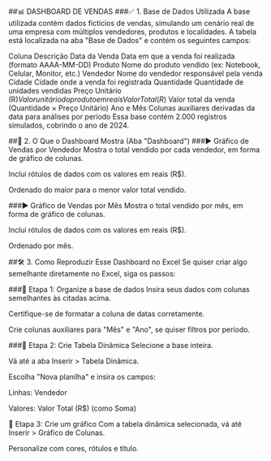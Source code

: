 ##📊 DASHBOARD DE VENDAS 
###✅ 1. Base de Dados Utilizada
A base utilizada contém dados fictícios de vendas, simulando um cenário real de uma empresa com múltiplos vendedores, produtos e localidades. A tabela está localizada na aba "Base de Dados" e contém os seguintes campos:

Coluna	Descrição
Data da Venda	Data em que a venda foi realizada (formato AAAA-MM-DD)
Produto	Nome do produto vendido (ex: Notebook, Celular, Monitor, etc.)
Vendedor	Nome do vendedor responsável pela venda
Cidade	Cidade onde a venda foi registrada
Quantidade	Quantidade de unidades vendidas
Preço Unitário (R$)	Valor unitário do produto em reais
Valor Total (R$)	Valor total da venda (Quantidade × Preço Unitário)
Ano e Mês	Colunas auxiliares derivadas da data para análises por período
Essa base contém 2.000 registros simulados, cobrindo o ano de 2024.

##🧩 2. O Que o Dashboard Mostra (Aba "Dashboard")
###▶️ Gráfico de Vendas por Vendedor
Mostra o total vendido por cada vendedor, em forma de gráfico de colunas.

Inclui rótulos de dados com os valores em reais (R$).

Ordenado do maior para o menor valor total vendido.

###▶️ Gráfico de Vendas por Mês
Mostra o total vendido por mês, em forma de gráfico de colunas.

Inclui rótulos de dados com os valores em reais (R$).

Ordenado por mês.


##🛠️ 3. Como Reproduzir Esse Dashboard no Excel
Se quiser criar algo semelhante diretamente no Excel, siga os passos:

###🔹 Etapa 1: Organize a base de dados
Insira seus dados com colunas semelhantes às citadas acima.

Certifique-se de formatar a coluna de datas corretamente.

Crie colunas auxiliares para "Mês" e "Ano", se quiser filtros por período.

###🔹 Etapa 2: Crie Tabela Dinâmica
Selecione a base inteira.

Vá até a aba Inserir > Tabela Dinâmica.

Escolha "Nova planilha" e insira os campos:

Linhas: Vendedor

Valores: Valor Total (R$) (como Soma)

🔹 Etapa 3: Crie um gráfico
Com a tabela dinâmica selecionada, vá até Inserir > Gráfico de Colunas.

Personalize com cores, rótulos e título.
